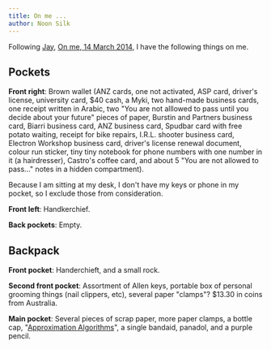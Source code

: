 ```yaml
---
title: On me ...
author: Noon Silk
---
```


Following [Jay](http://jehosafet.com/), [On me, 14 March
2014](https://medium.com/p/21a78487a2b3), I have the following things on me.

Pockets
---

**Front right**: Brown wallet (ANZ cards, one not activated, ASP card, driver's
license, university card, $40 cash, a Myki, two hand-made business cards, one
receipt written in Arabic, two "You are not alllowed to pass until you decide
about your future" pieces of paper, Burstin and Partners business card, Biarri
business card, ANZ business card, Spudbar card with free potato waiting,
receipt for bike repairs, I.R.L. shooter business card, Electron
Workshop business card, driver's license renewal document, colour run
sticker, tiny tiny notebook for phone numbers with one number in it
(a hairdresser), Castro's coffee card, and about 5 "You are not
allowed to pass..." notes in a hidden compartment).

Because I am sitting at my desk, I don't have my keys or phone in my pocket,
so I exclude those from consideration.

**Front left**: Handkerchief.

**Back pockets**: Empty.

Backpack
---

**Front pocket**: Handerchieft, and a small rock.

**Second front pocket**: Assortment of Allen keys, portable box of personal
grooming things (nail clippers, etc), several paper "clamps"? $13.30 in coins
from Australia.

**Main pocket**: Several pieces of scrap paper, more paper clamps, a bottle
cap, "[Approximation Algorithms](http://amzn.com/3540653678)", a single
bandaid, panadol, and a purple pencil.

